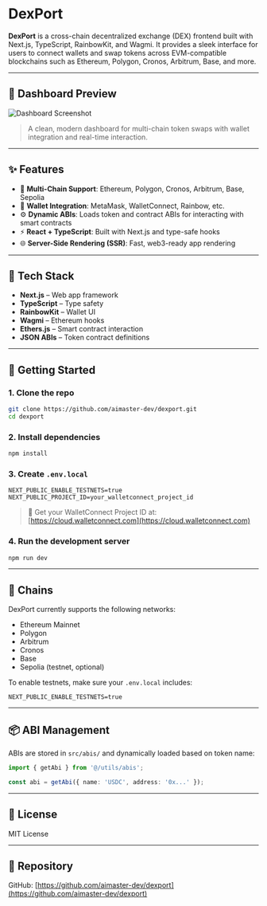 # DexPort

**DexPort** is a cross-chain decentralized exchange (DEX) frontend built with Next.js, TypeScript, RainbowKit, and Wagmi. It provides a sleek interface for users to connect wallets and swap tokens across EVM-compatible blockchains such as Ethereum, Polygon, Cronos, Arbitrum, Base, and more.

---

## 📸 Dashboard Preview

![Dashboard Screenshot](./public/images/dashboard.png)

> A clean, modern dashboard for multi-chain token swaps with wallet integration and real-time interaction.

---

## ✨ Features

- 🔗 **Multi-Chain Support**: Ethereum, Polygon, Cronos, Arbitrum, Base, Sepolia
- 🦄 **Wallet Integration**: MetaMask, WalletConnect, Rainbow, etc.
- ⚙️ **Dynamic ABIs**: Loads token and contract ABIs for interacting with smart contracts
- ⚡ **React + TypeScript**: Built with Next.js and type-safe hooks
- 🌐 **Server-Side Rendering (SSR)**: Fast, web3-ready app rendering

---

## 🧱 Tech Stack

- **Next.js** – Web app framework
- **TypeScript** – Type safety
- **RainbowKit** – Wallet UI
- **Wagmi** – Ethereum hooks
- **Ethers.js** – Smart contract interaction
- **JSON ABIs** – Token contract definitions

---

## 🚀 Getting Started

### 1. Clone the repo
```bash
git clone https://github.com/aimaster-dev/dexport.git
cd dexport
````

### 2. Install dependencies

```bash
npm install
```

### 3. Create `.env.local`

```env
NEXT_PUBLIC_ENABLE_TESTNETS=true
NEXT_PUBLIC_PROJECT_ID=your_walletconnect_project_id
```

> 🔑 Get your WalletConnect Project ID at: [https://cloud.walletconnect.com](https://cloud.walletconnect.com)

### 4. Run the development server

```bash
npm run dev
```

---

## 🔗 Chains

DexPort currently supports the following networks:

* Ethereum Mainnet
* Polygon
* Arbitrum
* Cronos
* Base
* Sepolia (testnet, optional)

To enable testnets, make sure your `.env.local` includes:

```env
NEXT_PUBLIC_ENABLE_TESTNETS=true
```

---

## 📦 ABI Management

ABIs are stored in `src/abis/` and dynamically loaded based on token name:

```ts
import { getAbi } from '@/utils/abis';

const abi = getAbi({ name: 'USDC', address: '0x...' });
```

---

## 📜 License

MIT License

---

## 🔗 Repository

GitHub: [https://github.com/aimaster-dev/dexport](https://github.com/aimaster-dev/dexport)
